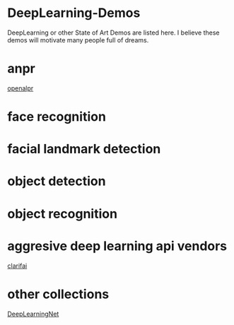 # DeepLearning-Demos
  DeepLearning or other State of Art Demos are listed here. I believe these demos will motivate many people full of dreams.
  
# anpr
[openalpr](http://www.openalpr.com/cloud-api.html)

# face recognition

# facial landmark detection

# object detection

# object recognition

# aggresive deep learning api vendors
[clarifai](https://www.clarifai.com/demo)
# other collections
[DeepLearningNet](http://deeplearning.net/demos/)
